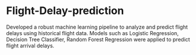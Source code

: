 # Flight-Delay-prediction
Developed a robust machine learning pipeline to analyze and predict flight delays using historical flight data. Models such as Logistic Regression, Decision Tree Classifier, Random Forest Regression were applied to predict flight arrival delays.
